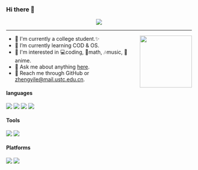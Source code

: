 ### Hi there 👋

<div align="center">
<img src="https://count.getloli.com/get/@zzyyyl?theme=gelbooru-h"/>
</div>

---

<img align="right" height="141" src="https://github-readme-stats.vercel.app/api?username=zzyyyl&theme=tokyonight&show_icons=true&count_private=true&hide_border=true">
<!-- ![](https://github-readme-stats.vercel.app/api?username=zzyyyl&theme=tokyonight&show_icons=true&count_private=true) -->

- 🐶 I'm currently a college student.✨
- 🌱 I’m currently learning COD & OS.
- 👀 I'm interested in 💻coding, 📝math, 🎶music, 🎥anime.
- 💬 Ask me about anything [here](https://github.com/zzyyyl/zzyyyl/issues).
- 📧 Reach me through GitHub or zhengyile@mail.ustc.edu.cn.

#### languages

![](https://img.shields.io/badge/C++-00599C?logo=cplusplus&logoColor=fff)
![](https://img.shields.io/badge/Python-743ea2?logo=python&logoColor=fff)
![](https://img.shields.io/badge/HTML5-dd3364?logo=html5&logoColor=fff)
![](https://img.shields.io/badge/Markdown-1f903d?logo=markdown&logoColor=fff)

#### Tools

![](https://img.shields.io/badge/Sublime_Text_4-212223?logo=sublimetext&logoColor=FF9980)
![](https://img.shields.io/badge/Git-2296FF?logo=Git&logoColor=fff)

#### Platforms

![](https://img.shields.io/badge/Windows_11-0078D6?logo=windows&logoColor=fff)
![](https://img.shields.io/badge/Ubuntu-E95420?logo=Ubuntu&logoColor=fff)
